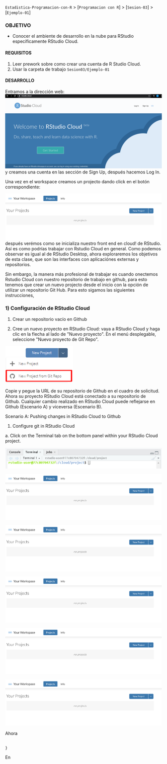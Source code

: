 `Estadistica-Programacion-con-R` > [`Programacion con R`] > [`Sesion-03`] > [`Ejemplo-01`] 
### OBJETIVO
- Conocer el ambiente de desarrollo en la nube para RStudio específicamente RStudio Cloud.

#### REQUISITOS
1. Leer prework sobre como crear una cuenta de R Studio Cloud.
1. Usar la carpeta de trabajo `Sesion03/Ejemplo-01`

#### DESARROLLO

Entramos a la dirección web: 
![RScloud](../images/Rstudiocloud.png)
y creamos una cuenta en las sección de Sign Up, después hacemos Log In. 

Una vez en el workspace creamos un projecto dando click en el botón correspondiente: 

![RScloud](../images/Rcloudproject.png)
después verémos como se inicializa nuestro front end en cloud! de RStudio. Así es como podrías trabajar con Rstudio Cloud en general.
Como podemos observar es igual al de RStudio Desktop, ahora exploraremos los objetivos de esta clase, que son las interfaces con aplicaciónes externas y repositorios.

Sin embargo, la manera más profesional de trabajar es cuando onectemos Rstudio Cloud con nuestro repositorio de trabajo en github, para esto tenemos que crear un nuevo projecto desde el inicio con la opción de utilizar un repositorio Git Hub. Para esto sigamos las siguientes instrucciones,

### 1) Configuración de RStudio Cloud

1. Crear un repositorio vacío en Github

2. Cree un nuevo proyecto en RStudio Cloud: vaya a RStudio Cloud y haga clic en la flecha al lado de "Nuevo proyecto". En el menú desplegable, seleccione "Nuevo proyecto de Git Repo".

![RScloud](../images/Newprojectfromrepo.png)

Copie y pegue la URL de su repositorio de Github en el cuadro de solicitud. Ahora su proyecto RStudio Cloud está conectado a su repositorio de Github. Cualquier cambio realizado en RStudio Cloud puede reflejarse en Github (Escenario A) y viceversa (Escenario B).

Scenario A: Pushing changes in RStudio Cloud to Github
1. Configure git in RStudio Cloud

a. Click on the Terminal tab on the bottom panel within your RStudio Cloud project.

![RScloud](../images/cloud05.png)


![RScloud](../images/Rcloudproject.png)


![RScloud](../images/Rcloudproject.png)


![RScloud](../images/Rcloudproject.png)


![RScloud](../images/Rcloudproject.png)


![RScloud](../images/Rcloudproject.png)

Ahora 
```{r}

}
```
En 
```{r}

```

